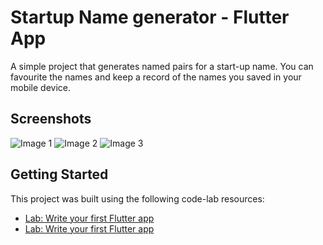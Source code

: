 # Startup Name generator - Flutter App

A simple project that generates named pairs for a start-up name. You can favourite the names and keep a record of the names you saved in your mobile device.

## Screenshots
![Image 1](https://user-images.githubusercontent.com/14827078/195448699-12a3140f-b218-4143-88b1-f37df52eaec5.jpeg)
![Image 2](https://user-images.githubusercontent.com/14827078/195448729-f4ff1237-1a4e-44a9-a312-6363e8ba9de2.jpeg)
![Image 3](https://user-images.githubusercontent.com/14827078/195448750-9059d2a4-d534-4ee9-ae05-23b9e89dc691.jpeg)


## Getting Started

This project was built using the following code-lab resources:

- [Lab: Write your first Flutter app](https://docs.flutter.dev/get-started/codelab)
- [Lab: Write your first Flutter app](https://codelabs.developers.google.com/codelabs/first-flutter-app-pt2#0)

